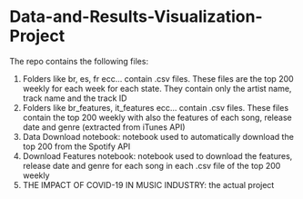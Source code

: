 # Data-and-Results-Visualization-Project

The repo contains the following files:
1) Folders like br, es, fr ecc... contain .csv files. These files are the top 200 weekly for each week for each state. They contain only the artist name, track name and the track ID
2) Folders like br_features, it_features ecc... contain .csv files. These files contain the top 200 weekly with also the features of each song, release date and genre (extracted from iTunes API)
3) Data Download notebook: notebook used to automatically download the top 200 from the Spotify API
4) Download Features notebook: notebook used to download the features, release date and genre for each song in each .csv file of the top 200 weekly
5) THE IMPACT OF COVID-19 IN MUSIC INDUSTRY: the actual project



